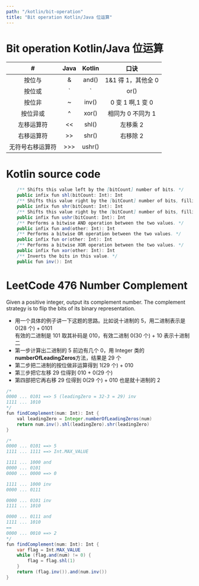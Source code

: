 ```yaml
---
path: "/kotlin/bit-operation"
title: "Bit operation Kotlin/Java 位运算"
---
```


# Bit operation Kotlin/Java 位运算

|        #         | Java | Kotlin |         口诀         |
| :--------------: | :--: | :----: | :------------------: |
|      按位与      |  &   | and()  |  1&1 得 1，其他全 0  |
|      按位或      | `|`  |  or()  | 0`|`0 得 0，其他全 1 |
|      按位非      |  ~   | inv()  |   0 变 1 啊,1 变 0   |
|     按位异或     |  ^   | xor()  |  相同为 0 不同为 1   |
|    左移运算符    |  <<  | shl()  |       左移乘 2       |
|    右移运算符    |  >>  | shr()  |       右移除 2       |
| 无符号右移运算符 | >>>  | ushr() |                      |

# Kotlin source code

```java
    /** Shifts this value left by the [bitCount] number of bits. */
    public infix fun shl(bitCount: Int): Int
    /** Shifts this value right by the [bitCount] number of bits, filling the leftmost bits with copies of the sign bit. */
    public infix fun shr(bitCount: Int): Int
    /** Shifts this value right by the [bitCount] number of bits, filling the leftmost bits with zeros. */
    public infix fun ushr(bitCount: Int): Int
    /** Performs a bitwise AND operation between the two values. */
    public infix fun and(other: Int): Int
    /** Performs a bitwise OR operation between the two values. */
    public infix fun or(other: Int): Int
    /** Performs a bitwise XOR operation between the two values. */
    public infix fun xor(other: Int): Int
    /** Inverts the bits in this value. */
    public fun inv(): Int
```

# LeetCode 476 Number Complement

Given a positive integer, output its complement number. The complement strategy is to flip the bits of its binary representation.

- 用一个具体的例子讲一下这题的思路。比如说十进制的 5，用二进制表示是 0(28 个) + 0101<br/>有效的二进制是 101 取其补码是 010，有效二进制 0(30 个) + 10 表示十进制二
- 第一步计算出二进制的 5 前边有几个 0，用 Integer 类的**numberOfLeadingZeros**方法，结果是 29 个
- 第二步把二进制的按位做非运算得到 1(29 个) + 010
- 第三步把它左移 29 位得到 010 + 0(29 个)
- 第四部把它再右移 29 位得到 0(29 个) + 010 也是就十进制的 2

```java
/*
0000 ... 0101 ==> 5 (leadingZero = 32-3 = 29) inv
1111 ... 1010
*/
fun findComplement(num: Int): Int {
    val leadingZero = Integer.numberOfLeadingZeros(num)
    return num.inv().shl(leadingZero).shr(leadingZero)
}
```

```java
/*
0000 ... 0101 ==> 5
1111 ... 1111 ==> Int.MAX_VALUE

1111 ... 1000 and
0000 ... 0101
0000 ... 0000 ==> 0

1111 ... 1000 inv
0000 ... 0111

0000 ... 0101 inv
1111 ... 1010

0000 ... 0111 and
1111 ... 1010
==
0000 ... 0010 ==> 2
*/
fun findComplement(num: Int): Int {
    var flag = Int.MAX_VALUE
    while (flag.and(num) != 0) {
        flag = flag.shl(1)
    }
    return (flag.inv()).and(num.inv())
}
```
